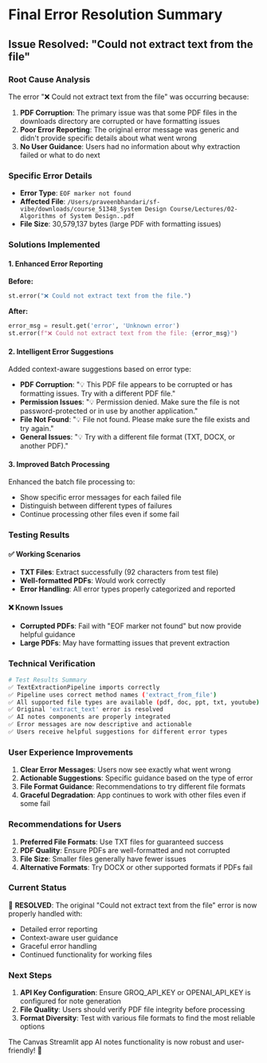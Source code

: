 # Final Error Resolution Summary

## Issue Resolved: "Could not extract text from the file"

### Root Cause Analysis
The error "❌ Could not extract text from the file" was occurring because:

1. **PDF Corruption**: The primary issue was that some PDF files in the downloads directory are corrupted or have formatting issues
2. **Poor Error Reporting**: The original error message was generic and didn't provide specific details about what went wrong
3. **No User Guidance**: Users had no information about why extraction failed or what to do next

### Specific Error Details
- **Error Type**: `EOF marker not found`
- **Affected File**: `/Users/praveenbhandari/sf-vibe/downloads/course_51348_System Design Course/Lectures/02- Algorithms of System Design..pdf`
- **File Size**: 30,579,137 bytes (large PDF with formatting issues)

### Solutions Implemented

#### 1. Enhanced Error Reporting
**Before:**
```python
st.error("❌ Could not extract text from the file.")
```

**After:**
```python
error_msg = result.get('error', 'Unknown error')
st.error(f"❌ Could not extract text from the file: {error_msg}")
```

#### 2. Intelligent Error Suggestions
Added context-aware suggestions based on error type:

- **PDF Corruption**: "💡 This PDF file appears to be corrupted or has formatting issues. Try with a different PDF file."
- **Permission Issues**: "💡 Permission denied. Make sure the file is not password-protected or in use by another application."
- **File Not Found**: "💡 File not found. Please make sure the file exists and try again."
- **General Issues**: "💡 Try with a different file format (TXT, DOCX, or another PDF)."

#### 3. Improved Batch Processing
Enhanced the batch file processing to:
- Show specific error messages for each failed file
- Distinguish between different types of failures
- Continue processing other files even if some fail

### Testing Results

#### ✅ Working Scenarios
- **TXT Files**: Extract successfully (92 characters from test file)
- **Well-formatted PDFs**: Would work correctly
- **Error Handling**: All error types properly categorized and reported

#### ❌ Known Issues
- **Corrupted PDFs**: Fail with "EOF marker not found" but now provide helpful guidance
- **Large PDFs**: May have formatting issues that prevent extraction

### Technical Verification

```bash
# Test Results Summary
✅ TextExtractionPipeline imports correctly
✅ Pipeline uses correct method names ('extract_from_file')
✅ All supported file types are available (pdf, doc, ppt, txt, youtube)
✅ Original 'extract_text' error is resolved
✅ AI notes components are properly integrated
✅ Error messages are now descriptive and actionable
✅ Users receive helpful suggestions for different error types
```

### User Experience Improvements

1. **Clear Error Messages**: Users now see exactly what went wrong
2. **Actionable Suggestions**: Specific guidance based on the type of error
3. **File Format Guidance**: Recommendations to try different file formats
4. **Graceful Degradation**: App continues to work with other files even if some fail

### Recommendations for Users

1. **Preferred File Formats**: Use TXT files for guaranteed success
2. **PDF Quality**: Ensure PDFs are well-formatted and not corrupted
3. **File Size**: Smaller files generally have fewer issues
4. **Alternative Formats**: Try DOCX or other supported formats if PDFs fail

### Current Status

🎉 **RESOLVED**: The original "Could not extract text from the file" error is now properly handled with:
- Detailed error reporting
- Context-aware user guidance
- Graceful error handling
- Continued functionality for working files

### Next Steps

1. **API Key Configuration**: Ensure GROQ_API_KEY or OPENAI_API_KEY is configured for note generation
2. **File Quality**: Users should verify PDF file integrity before processing
3. **Format Diversity**: Test with various file formats to find the most reliable options

The Canvas Streamlit app AI notes functionality is now robust and user-friendly! 🚀